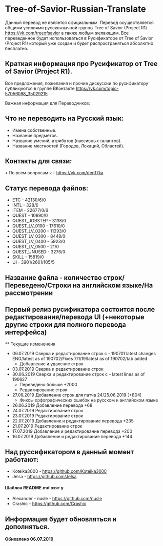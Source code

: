 # Tree-of-Savior-Russian-Translate
Данный перевод не является официальным. Перевод осуществляется общими усилиями русскоязычной группы Tree of Savior (Project R1) https://vk.com/treeofsavior а также любым желающим. Все переведенное будет использоваться в Русификаторе от Tree of Savior (Project R1) который уже создан и будет распространяться абсолютно бесплатно.

## Краткая информация про Русификатор от Tree of Savior (Project R1).

Все предложения, пожелания и прочие дискуссии по русификатору публикуются в группе ВКонтакте https://vk.com/topic-57056068_35029215

Важная информация для Переводчиков:

## Что не переводить на Русский язык:
* Имена собственные.
* Название предметов.
* Название умений, атрибутов (пассивных талантов).
 * Название местностей (Городов, Локаций, Областей).

## Контакты для связи:
• По всем вопросам к - https://vk.com/den17ka

## Статус перевода файлов:
* ETC - 42130/6/0
* INTL - 328/0
* ITEM - 22677/0/6
* QUEST - 10990/0
* QUEST_JOBSTEP - 3138/0
* QUEST_LV_0100 - 17610/0
* QUEST_LV_0200 - 11393/0
* QUEST_LV_0300 - 8448/0
* QUEST_LV_0400 - 5923/0
* QUEST_LV_0500 - 21/0
* QUEST_UNUSED - 3276/0
* SKILL - 15819/0
* UI - 3901/2601/105/5
 ## Название файла - количество строк/Переведено/Строки на английском языке/На рассмотрении 

## Первый релиз русификатора состоится после редактирования/перевода UI (+некоторые другие строки для полного перевода интерфейса)

** Текущие измененеия
* 06.07.2019 Сверка и редактирование строк с - 190701 latest changes ENG/latest as of 190702/Fixes 7/1/19/latest as of 190702/tab added
   * Добавление и удаление строк
* 03.07.2019 Сверка и редактирование строк 
* 30.06.2019 Сверка и редактирование строк с - latest lines as of 190627
   * Переведено больше +2000 
   * Редактирование строк
* 27.06.2019 Добавление строк для патча 24/25.06.2019 (+804)
   * Фиксы орфографических ошибок на русском и английском языке
* 26.06.2019 Добавление перевода +68
* 24.07.2019 Редактирование строк
* 23.07.2019 Редактирование строк
* 22.07.2019 Добавление и редактирование перевода +235
* 21.07.2019 Редактирование строк
* 17.07.2019 Добавление и редактирование перевода +200 
* 16.07.2019 Добавление и редактирование перевода +144 

## Над руссификатором в данный момент работают:
* Koteika3000 - https://github.com/Koteika3000
* Jelsa - https://github.com/Jelsa

#### Шаблон README.md взят у 
* Alexander - nusle - https://github.com/nusle
* Crashic - https://github.com/Crashic 
## Информация будет обновляться и дополняться. 
#### Обновлено 06.07.2019
